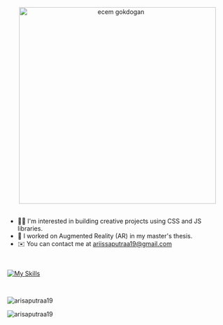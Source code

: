 <div align="center">
  <img src="https://media.giphy.com/media/LMcB8XospGZO8UQq87/giphy.gif" width="450" alt="ecem gokdogan" />
</div>

<br>

- :woman_technologist: I'm interested in building creative projects using CSS and JS libraries.
- :iphone: I worked on Augmented Reality (AR) in my master's thesis.
- :envelope: You can contact me at ariissaputraa19@gmail.com

<br>

[![My Skills](https://skillicons.dev/icons?i=html,css,js,react,tailwind,bootstrap,git,github,svg,figma,md,vscode,codepen,netlify)](https://skillicons.dev) 

<br>

<p align="left">
</p>

<p><img align="center" src="https://github-readme-stats.vercel.app/api/top-langs?username=arisaputraa19&show_icons=true&locale=en&layout=compact&show_icons=true&theme=bear" alt="arisaputraa19" /></p>

<p align="left"> <img src="https://komarev.com/ghpvc/?username=arisaputraa19&label=Profile%20views&color=0e75b6&style=flat" alt="arisaputraa19" /> </p>
